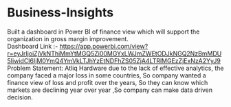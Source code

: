 # Business-Insights
Built a dashboard in Power BI of finance view which will support the organization in gross margin improvement.                                                                                                          
Dashboard Link :- https://app.powerbi.com/view?r=eyJrIjoiZjVkNThiMmYtMGQ5Zi00MGYxLWJmZWEtODJkNGQ2NzBmMDU5IiwidCI6IjM0YmQ4YmVkLTJhYzEtNDFhZS05ZjA4LTRlMGEzZjExNzA2YyJ9                                                                                                                                                                                                                                                                            
Problem Statement: Atliq Hardware due to the lack of effective analytics, the company faced a major loss in some countries, So company wanted a finance view of loss and profit over the years, So they can know which markets are declining year over year ,So company can make data driven decision.
